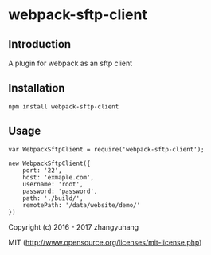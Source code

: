 # webpack-sftp-client

## Introduction

A plugin for webpack as an sftp client

## Installation

```
npm install webpack-sftp-client
```

## Usage

```
var WebpackSftpClient = require('webpack-sftp-client');

new WebpackSftpClient({
    port: '22',
    host: 'exmaple.com',
    username: 'root',
    password: 'password',
    path: './build/',
    remotePath: '/data/website/demo/'
})
```

Copyright (c) 2016 - 2017 zhangyuhang

MIT (http://www.opensource.org/licenses/mit-license.php)
